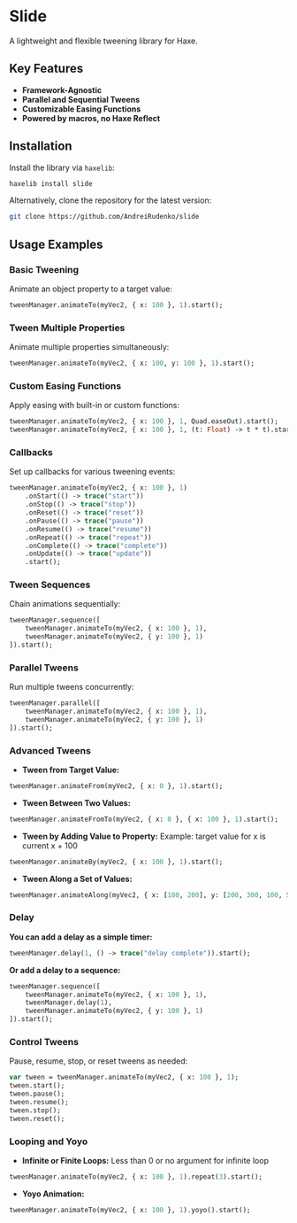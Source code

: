 # Slide

A lightweight and flexible tweening library for Haxe.

## Key Features

- **Framework-Agnostic**
- **Parallel and Sequential Tweens**
- **Customizable Easing Functions**
- **Powered by macros, no Haxe Reflect**

## Installation

Install the library via `haxelib`:

```sh
haxelib install slide
```

Alternatively, clone the repository for the latest version:

```sh
git clone https://github.com/AndreiRudenko/slide
```

## Usage Examples

### Basic Tweening

Animate an object property to a target value:

```haxe
tweenManager.animateTo(myVec2, { x: 100 }, 1).start();
```

### Tween Multiple Properties

Animate multiple properties simultaneously:

```haxe
tweenManager.animateTo(myVec2, { x: 100, y: 100 }, 1).start();
```

### Custom Easing Functions

Apply easing with built-in or custom functions:

```haxe
tweenManager.animateTo(myVec2, { x: 100 }, 1, Quad.easeOut).start();
tweenManager.animateTo(myVec2, { x: 100 }, 1, (t: Float) -> t * t).start();
```

### Callbacks

Set up callbacks for various tweening events:

```haxe
tweenManager.animateTo(myVec2, { x: 100 }, 1)
    .onStart(() -> trace("start"))
    .onStop(() -> trace("stop"))
    .onReset(() -> trace("reset"))
    .onPause(() -> trace("pause"))
    .onResume(() -> trace("resume"))
    .onRepeat(() -> trace("repeat"))
    .onComplete(() -> trace("complete"))
    .onUpdate(() -> trace("update"))
    .start();
```

### Tween Sequences

Chain animations sequentially:

```haxe
tweenManager.sequence([
    tweenManager.animateTo(myVec2, { x: 100 }, 1),
    tweenManager.animateTo(myVec2, { y: 100 }, 1)
]).start();
```

### Parallel Tweens

Run multiple tweens concurrently:

```haxe
tweenManager.parallel([
    tweenManager.animateTo(myVec2, { x: 100 }, 1),
    tweenManager.animateTo(myVec2, { y: 100 }, 1)
]).start();
```

### Advanced Tweens

- **Tween from Target Value:**

```haxe
tweenManager.animateFrom(myVec2, { x: 0 }, 1).start();
```

- **Tween Between Two Values:**

```haxe
tweenManager.animateFromTo(myVec2, { x: 0 }, { x: 100 }, 1).start();
```

- **Tween by Adding Value to Property:** Example: target value for x is current x + 100

```haxe
tweenManager.animateBy(myVec2, { x: 100 }, 1).start();
```

- **Tween Along a Set of Values:**

```haxe
tweenManager.animateAlong(myVec2, { x: [100, 200], y: [200, 300, 100, 500] }, 1).start();
```

### Delay

**You can add a delay as a simple timer:**

```haxe
tweenManager.delay(1, () -> trace("delay complete")).start();
```

**Or add a delay to a sequence:**

```haxe
tweenManager.sequence([
    tweenManager.animateTo(myVec2, { x: 100 }, 1),
    tweenManager.delay(1),
    tweenManager.animateTo(myVec2, { y: 100 }, 1)
]).start();
```

### Control Tweens

Pause, resume, stop, or reset tweens as needed:

```haxe
var tween = tweenManager.animateTo(myVec2, { x: 100 }, 1);
tween.start();
tween.pause();
tween.resume();
tween.stop();
tween.reset();
```

### Looping and Yoyo

- **Infinite or Finite Loops:** Less than 0 or no argument for infinite loop

```haxe
tweenManager.animateTo(myVec2, { x: 100 }, 1).repeat(3).start();
```

- **Yoyo Animation:**

```haxe
tweenManager.animateTo(myVec2, { x: 100 }, 1).yoyo().start();
```
